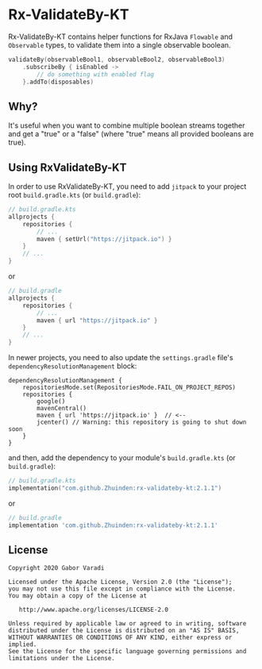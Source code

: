 # Rx-ValidateBy-KT

Rx-ValidateBy-KT contains helper functions for RxJava `Flowable` and `Observable` types, to validate them into a single observable boolean.

``` kotlin
validateBy(observableBool1, observableBool2, observableBool3)
    .subscribeBy { isEnabled ->
        // do something with enabled flag
    }.addTo(disposables)
```

## Why?

It's useful when you want to combine multiple boolean streams together and get a "true" or a "false" (where "true" means all provided booleans are true).

## Using RxValidateBy-KT

In order to use RxValidateBy-KT, you need to add `jitpack` to your project root `build.gradle.kts`
(or `build.gradle`):

``` kotlin
// build.gradle.kts
allprojects {
    repositories {
        // ...
        maven { setUrl("https://jitpack.io") }
    }
    // ...
}
```

or

``` groovy
// build.gradle
allprojects {
    repositories {
        // ...
        maven { url "https://jitpack.io" }
    }
    // ...
}
```

In newer projects, you need to also update the `settings.gradle` file's `dependencyResolutionManagement` block:

```
dependencyResolutionManagement {
    repositoriesMode.set(RepositoriesMode.FAIL_ON_PROJECT_REPOS)
    repositories {
        google()
        mavenCentral()
        maven { url 'https://jitpack.io' }  // <--
        jcenter() // Warning: this repository is going to shut down soon
    }
}
```


and then, add the dependency to your module's `build.gradle.kts` (or `build.gradle`):

``` kotlin
// build.gradle.kts
implementation("com.github.Zhuinden:rx-validateby-kt:2.1.1")
```

or

``` groovy
// build.gradle
implementation 'com.github.Zhuinden:rx-validateby-kt:2.1.1'
```

## License

    Copyright 2020 Gabor Varadi

    Licensed under the Apache License, Version 2.0 (the "License");
    you may not use this file except in compliance with the License.
    You may obtain a copy of the License at

       http://www.apache.org/licenses/LICENSE-2.0

    Unless required by applicable law or agreed to in writing, software
    distributed under the License is distributed on an "AS IS" BASIS,
    WITHOUT WARRANTIES OR CONDITIONS OF ANY KIND, either express or implied.
    See the License for the specific language governing permissions and
    limitations under the License.
